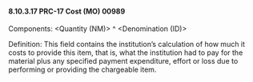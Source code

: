 #### 8.10.3.17 PRC-17 Cost (MO) 00989

Components: &lt;Quantity (NM)> ^ &lt;Denomination (ID)>

Definition: This field contains the institution’s calculation of how much it costs to provide this item, that is, what the institution had to pay for the material plus any specified payment expenditure, effort or loss due to performing or providing the chargeable item.
